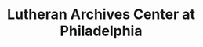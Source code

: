 ---
layout: repo
title: "Lutheran Archives Center at Philadelphia"
id: 14882
permalink: repos/14882/
---